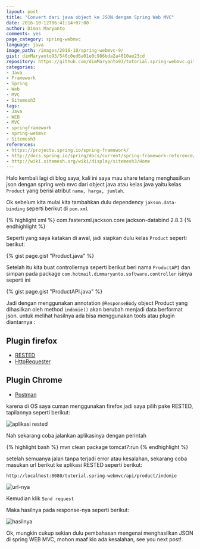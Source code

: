```yaml
---
layout: post
title: "Convert dari java object ke JSON dengan Spring Web MVC"
date: 2016-10-12T06:41:14+07:00
author: Dimas Maryanto
comments: yes
page_category: spring-webmvc
language: java
image_path: /images/2016-10/spring-webmvc-9/
gist: dimMaryanto93/546c0ed6a01e0c986bda2a4610ae23cd
repository: https://github.com/dimMaryanto93/tutorial.spring-webmvc.git
categories:
- Java
- Framework
- Spring
- Web
- MVC
- Sitemesh3
tags:
- Java
- WEB
- MVC
- springframework
- spring-webmvc
- Sitemesh3
references:
- https://projects.spring.io/spring-framework/
- http://docs.spring.io/spring/docs/current/spring-framework-reference/htmlsingle/
- http://wiki.sitemesh.org/wiki/display/sitemesh3/Home
---
```


Halo kembali lagi di blog saya, kali ini saya mau share tetang menghasilkan json dengan spring web mvc dari object java atau kelas java yaitu kelas `Product` yang berisi atribut `nama, harga, jumlah`.

<!--more-->

Ok sebelum kita mulai kita tambahkan dulu dependency `jakson.data-binding` seperti berikut di `pom.xml`

{% highlight xml %}
<dependency>
    <groupId>com.fasterxml.jackson.core</groupId>
    <artifactId>jackson-databind</artifactId>
    <version>2.8.3</version>
</dependency>
{% endhighlight %}

Seperti yang saya katakan di awal, jadi siapkan dulu kelas `Product` seperti berikut:

{% gist page.gist "Product.java" %}

Setelah itu kita buat controllernya seperti berikut beri nama `ProductAPI` dan simpan pada package `com.hotmail.dimmaryanto.software.controller` isinya seperti ini

{% gist page.gist "ProductAPI.java" %}

Jadi dengan menggunakan annotation `@ResponseBody` object Product yang dihasilkan oleh method `indomie()` akan berubah menjadi data berformat json. untuk melihat hasilnya ada bisa menggunakan tools atau plugin diantarnya :

## Plugin firefox

- [RESTED](https://addons.mozilla.org/en-US/firefox/addon/rested/)
- [HttpRequester](https://addons.mozilla.org/en-US/firefox/addon/httprequester/)

## Plugin Chrome

- [Postman](https://chrome.google.com/webstore/detail/postman/fhbjgbiflinjbdggehcddcbncdddomop?hl=en)

karena di OS saya cuman menggunakan firefox jadi saya pilih pake RESTED, tapilannya seperti berikut:

![aplikasi rested]({{page.image_path}}rested-1.png)

Nah sekarang coba jalankan aplikasinya dengan perintah

{% highlight bash %}
mvn clean package tomcat7:run
{% endhighlight %}

setelah semuanya jalan tanpa terjadi error atau kesalahan, sekarang coba masukan url berikut ke aplikasi RESTED seperti berikut:

`http://localhost:8080/tutorial.spring-webmvc/api/product/indomie`

![url-nya]({{page.image_path}}rested-2.png)

Kemudian klik `Send request`

Maka hasilnya pada response-nya seperti berikut:

![hasilnya]({{page.image_path}}rested-3.png)

Ok, mungkin cukup sekian dulu pembahasan mengenai menghasilkan JSON di spring WEB MVC, mohon maaf klo ada kesalahan, see you next post!.
